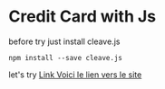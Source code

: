 # Credit Card with Js

before try just install cleave.js 

```
npm install --save cleave.js
```

let's try [Link Voici le lien vers le site ](https://bodartflorian.github.io/Credit_Card_js/)


